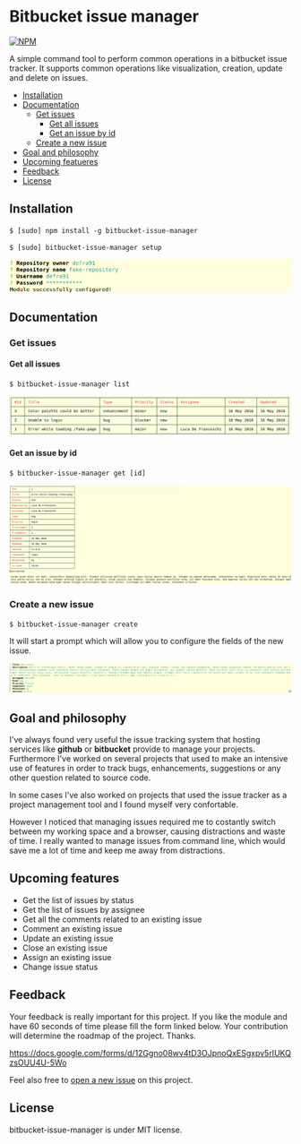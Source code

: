 # Bitbucket issue manager

[![NPM](https://nodei.co/npm/bitbucket-issue-manager.png)](https://npmjs.org/package/bitbucket-issue-manager)

A simple command tool to perform common operations in a bitbucket issue tracker. It supports common operations like visualization, creation, update and delete on issues.

* [Installation](#installation)
* [Documentation](#documentation)
	* [Get issues](#get-issues)
		* [Get all issues](#get-all-issues)
		* [Get an issue by id](#get-an-issue-by-id)
	* [Create a new issue](#create-a-new-issue)
* [Goal and philosophy](#goal-and-philosophy)
* [Upcoming featueres](#upcoming-features)
* [Feedback](#feedback)
* [License](#license)

## Installation

```
$ [sudo] npm install -g bitbucket-issue-manager
```

```
$ [sudo] bitbucket-issue-manager setup
```

![Setup](https://raw.githubusercontent.com/defra91/bitbucket-issue-manager/master/docs/assets/setup.png "Setup module")

## Documentation

### Get issues

#### Get all issues

```
$ bitbucket-issue-manager list
```

![List](https://raw.githubusercontent.com/defra91/bitbucket-issue-manager/master/docs/assets/list.png "Get all issues")

#### Get an issue by id

```
$ bitbucker-issue-manager get [id]
```

![Get one](https://raw.githubusercontent.com/defra91/bitbucket-issue-manager/master/docs/assets/get.png "Get one issue")

### Create a new issue

```
$ bitbucket-issue-manager create
```

It will start a prompt which will allow you to configure the fields of the new issue.

![Create](https://raw.githubusercontent.com/defra91/bitbucket-issue-manager/master/docs/assets/create.png "Create a new issue")

## Goal and philosophy

I've always found very useful the issue tracking system that hosting services like **github** or **bitbucket** provide to manage your projects. Furthermore I've worked on several projects that used to make an intensive use of features in order to track bugs, enhancements, suggestions or any other question related to source code. 

In some cases I've also worked on projects that used the issue tracker as a project management tool and I found myself very confortable.

However I noticed that managing issues required me to costantly switch between my working space and a browser, causing distractions and waste of time. I really wanted to manage issues from command line, which would save me a lot of time and keep me away from distractions.

## Upcoming features

- Get the list of issues by status
- Get the list of issues by assignee
- Get all the comments related to an existing issue
- Comment an existing issue
- Update an existing issue
- Close an existing issue
- Assign an existing issue
- Change issue status

## Feedback

Your feedback is really important for this project. If you like the module and have 60 seconds of time please fill the form linked below. Your contribution will determine the roadmap of the project. Thanks.

https://docs.google.com/forms/d/12Ggno08wv4tD3OJpnoQxESgxpv5rIUKQzsOUU4U-5Wo

Feel also free to [open a new issue](https://github.com/defra91/bitbucket-issue-manager/issues/new) on this project.

## License

bitbucket-issue-manager is under MIT license.